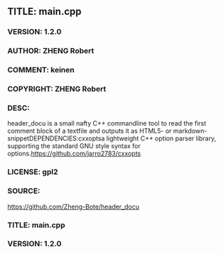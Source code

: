 ## TITLE: main.cpp
### VERSION: 1.2.0
### AUTHOR: ZHENG Robert
### COMMENT: keinen
### COPYRIGHT: ZHENG Robert
### DESC:
header_docu is a small nafty C++ commandline tool to read the first comment block of a textfile and outputs it as HTML5- or markdown- snippetDEPENDENCIES:cxxoptsa lightweight C++ option parser library, supporting the standard GNU style syntax for options.https://github.com/jarro2783/cxxopts
### LICENSE: gpl2
### SOURCE:
https://github.com/Zheng-Bote/header_docu
### TITLE: main.cpp
### VERSION: 1.2.0

